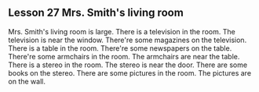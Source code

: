 ## Lesson 27 Mrs. Smith's living room

Mrs. Smith's living room is large.
There is a television in the room.
The television is near the window.
There're some magazines on the television.
There is a table in the room.
There're some newspapers on the table.
There're some armchairs in the room.
The armchairs are near the table.
There is a stereo in the room.
The stereo is near the door.
There are some books on the stereo.
There are some pictures in the room.
The pictures are on the wall.